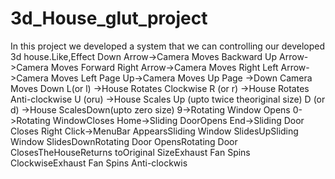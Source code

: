 # 3d_House_glut_project
In this project we developed a system that we can controlling our developed 3d house.Like,Effect Down Arrow->Camera Moves Backward Up Arrow->Camera Moves Forward Right Arrow->Camera Moves Right Left Arrow->Camera Moves Left Page Up->Camera Moves Up Page ->Down Camera Moves Down L(or l) ->House Rotates Clockwise R (or r) ->House Rotates Anti-clockwise U (oru) ->House Scales Up (upto twice theoriginal size) D (or d) ->House ScalesDown(upto zero size) 9->Rotating Window Opens 0->Rotating WindowCloses Home->Sliding DoorOpens End->Sliding Door Closes Right Click->MenuBar AppearsSliding Window SlidesUpSliding Window SlidesDownRotating Door OpensRotating Door ClosesTheHouseReturns toOriginal SizeExhaust Fan Spins ClockwiseExhaust Fan Spins Anti-clockwis
